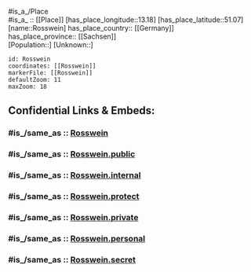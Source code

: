 ﻿---
confidential: public
isDeleted: false
location:
- 51.07
- 13.18
mapmarker: city
mapzoom:
- 7
- 12
SpocWebEntityId: 33816
tags:
- geo/City
type: City
---

#is_a_/Place  
#is_a_ :: [[Place]] 
[has_place_longitude::13.18] 
[has_place_latitude::51.07] 
[name::Rosswein] 
has_place_country:: [[Germany]]  
has_place_province:: [[Sachsen]]  
[Population::] 
[Unknown::] 


```leaflet
id: Rosswein
coordinates: [[Rosswein]] 
markerFile: [[Rosswein]] 
defaultZoom: 11 
maxZoom: 18
```


## Confidential Links & Embeds: 

### #is_/same_as :: [Rosswein](/_Standards/Earth/Continent/Europe/Europe~Central/Germany/Germany~East/Sachsen/counties~Sachsen/Mittelsachsen/cities~Mittelsachsen/Roßwein/City/Rosswein.md) 

### #is_/same_as :: [Rosswein.public](/_public/Earth/Continent/Europe/Europe~Central/Germany/Germany~East/Sachsen/counties~Sachsen/Mittelsachsen/cities~Mittelsachsen/Roßwein/City/Rosswein.public.md) 

### #is_/same_as :: [Rosswein.internal](/_internal/Earth/Continent/Europe/Europe~Central/Germany/Germany~East/Sachsen/counties~Sachsen/Mittelsachsen/cities~Mittelsachsen/Roßwein/City/Rosswein.internal.md) 

### #is_/same_as :: [Rosswein.protect](/_protect/Earth/Continent/Europe/Europe~Central/Germany/Germany~East/Sachsen/counties~Sachsen/Mittelsachsen/cities~Mittelsachsen/Roßwein/City/Rosswein.protect.md) 

### #is_/same_as :: [Rosswein.private](/_private/Earth/Continent/Europe/Europe~Central/Germany/Germany~East/Sachsen/counties~Sachsen/Mittelsachsen/cities~Mittelsachsen/Roßwein/City/Rosswein.private.md) 

### #is_/same_as :: [Rosswein.personal](/_personal/Earth/Continent/Europe/Europe~Central/Germany/Germany~East/Sachsen/counties~Sachsen/Mittelsachsen/cities~Mittelsachsen/Roßwein/City/Rosswein.personal.md) 

### #is_/same_as :: [Rosswein.secret](/_secret/Earth/Continent/Europe/Europe~Central/Germany/Germany~East/Sachsen/counties~Sachsen/Mittelsachsen/cities~Mittelsachsen/Roßwein/City/Rosswein.secret.md)

